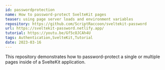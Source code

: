 ```yaml
---
id: passwordprotection
name: How to password-protect SvelteKit pages
teaser: using page server loads and environment variables
repository: https://github.com/ScriptRaccoon/sveltekit-password
url: https://sveltekit-password.netlify.app/
tutorial: https://youtu.be/Gf5cOJCAh4U
tags: Authentication,SvelteKit,Tutorial
date: 2023-03-16
---
```


This repository demonstrates how to password-protect a single or multiple pages inside of a SvelteKit application.
